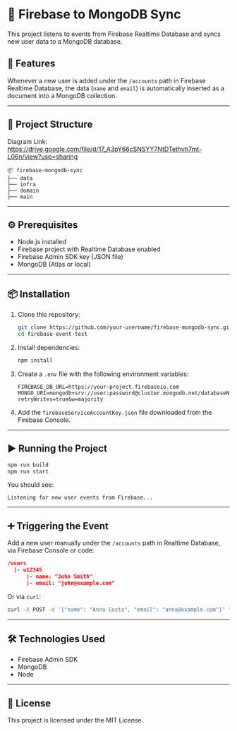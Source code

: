
# 🔄 Firebase to MongoDB Sync

This project listens to events from Firebase Realtime Database and syncs new user data to a MongoDB database.

## 🚀 Features

Whenever a new user is added under the `/accounts` path in Firebase Realtime Database, the data (`name` and `email`) is automatically inserted as a document into a MongoDB collection.

---

## 📁 Project Structure
Diagram Link: https://drive.google.com/file/d/17_A3pY66cSNSYY7NtDTethvh7mt-L06n/view?usp=sharing
```
📦 firebase-mongodb-sync
├── data
├── infra
├── domain
├── main
```

---

## ⚙️ Prerequisites

- Node.js installed
- Firebase project with Realtime Database enabled
- Firebase Admin SDK key (JSON file)
- MongoDB (Atlas or local)

---

## 📦 Installation

1. Clone this repository:
   ```bash
   git clone https://github.com/your-username/firebase-mongodb-sync.git
   cd firebase-event-test
   ```

2. Install dependencies:
   ```bash
   npm install
   ```

3. Create a `.env` file with the following environment variables:

   ```
   FIREBASE_DB_URL=https://your-project.firebaseio.com
   MONGO_URI=mongodb+srv://user:password@cluster.mongodb.net/databaseName?retryWrites=true&w=majority
   ```

4. Add the `firebaseServiceAccountKey.json` file downloaded from the Firebase Console.

---

## ▶️ Running the Project

```bash
npm run build
npm run start
```

You should see:

```
Listening for new user events from Firebase...
```

---

## ➕ Triggering the Event

Add a new user manually under the `/accounts` path in Realtime Database, via Firebase Console or code:

```json
/users
  |- u12345
      |- name: "John Smith"
      |- email: "john@example.com"
```

Or via `curl`:

```bash
curl -X POST -d '{"name": "Anna Costa", "email": "anna@example.com"}' "https://YOUR-PROJECT.firebaseio.com/users.json"
```

---

## 🛠 Technologies Used

- Firebase Admin SDK
- MongoDB
- Node

---

## 📄 License

This project is licensed under the MIT License.
